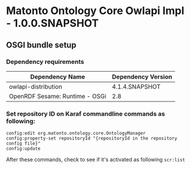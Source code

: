 # Matonto Ontology Core Owlapi Impl - 1.0.0.SNAPSHOT 

## OSGI bundle setup 

### Dependency requirements 
     		
| Dependency Name | Dependency Version | 
| --------------- | ---------------- | 
| owlapi-distribution | 4.1.4.SNAPSHOT
| OpenRDF Sesame: Runtime - OSGi | 2.8



### Set repository ID on Karaf commandline commands as following:
```
config:edit org.matonto.ontology.core.OntologyManager
config:property-set repositoryId "{repositoryId in the repository config file}"
config:update

```

After these commands, check to see if it's activated as following 
``
scr:list
``